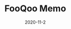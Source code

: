 ---
date: 2020-11-2
title: FooQoo Memo
image: https://res.cloudinary.com/fooqoo/image/upload/c_scale,f_auto,h_400,q_auto:low,w_400/v1588754816/fooqoo%20memo/beluga_jwpply.jpg
featured: true
popular: true
readingTime: { text: "1 min read" }
noGlobalSocialShare: true
summary: "FooQoo'memoのトップページ"
home: true
---